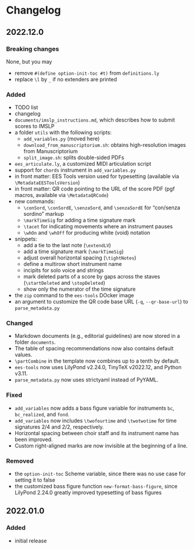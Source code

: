 # Changelog

## 2022.12.0

### Breaking changes

None, but you may
- remove `#(define option-init-toc #t)` from `definitions.ly`
- replace `\l` by `_` if no extenders are printed


### Added

- TODO list
- changelog
- `documents/imslp_instructions.md`, which describes how to submit scores to IMSLP
- a folder `utils` with the following scripts:
  - `add_variables.py` (moved here)
  - `download_from_manuscriptorium.sh`: obtains high-resolution images from Manuscriptorium
  - `split_image.sh`: splits double-sided PDFs
- `ees_articulate.ly`, a customized MIDI articulation script
- support for `chords` instrument in `add_variables.py`
- in front matter: EES Tools version used for typesetting (available via `\MetadataEESToolsVersion`)
- in front matter: QR code pointing to the URL of the score PDF (pgf macros, available via `\MetadataQRCode`)
- new commands:
  - `\conSord`, `\conSordE`, `\senzaSord`, and `\senzaSordE` for “con/senza sordino” markup
  - `\markTimeSig` for adding a time signature mark
  - `\tacet` for indicating movements where an instrument pauses
  - `\whOn` and `\whOff` for producing white (void) notation
- snippets:
  - add a tie to the last note (`\extendLV`)
  - add a time signature mark (`\markTimeSig`)
  - adjust overall horizontal spacing (`\tightNotes`)
  - define a multirow short instrument name
  - incipits for solo voice and strings
  - mark deleted parts of a score by gaps across the staves (`\startDeleted` and `\stopDeleted`)
  - show only the numerator of the time signature
- the `zip` command to the `ees-tools` DOcker image
- an argument to customize the QR code base URL (`-q`, `--qr-base-url`) to `parse_metadata.py`


### Changed

- Markdown documents (e.g., editorial guidelines) are now stored in a folder `documents`.
- The table of spacing recommendations now also contains default values.
- `\partCombine` in the template now combines up to a tenth by default.
- `ees-tools` now uses LilyPond v2.24.0, TinyTeX v2022.12, and Python v3.11.
- `parse_metadata.py` now uses strictyaml instead of PyYAML.


### Fixed

- `add_variables` now adds a bass figure variable for instruments `bc`, `bc_realized`, and `fond`.
- `add_variables` now includes `\twofourtime` and `\twotwotime` for time signatures 2/4 and 2/2, respectively.
- Horizontal spacing between choir staff and its instrument name has been improved.
- Custom right-aligned marks are now invisible at the beginning of a line.


### Removed

- the `option-init-toc` Scheme variable, since there was no use case for setting it to false
- the customized bass figure function `new-format-bass-figure`, since LilyPond 2.24.0 greatly improved typesetting of bass figures


## 2022.01.0

### Added

- initial release
